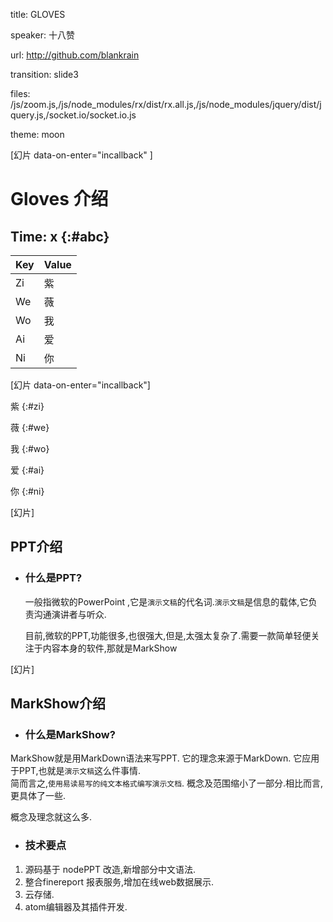 title: GLOVES

speaker: 十八赞

url: http://github.com/blankrain

transition: slide3

files: /js/zoom.js,/js/node_modules/rx/dist/rx.all.js,/js/node_modules/jquery/dist/jquery.js,/socket.io/socket.io.js

theme: moon

[幻片 data-on-enter="incallback" ]
# Gloves 介绍
Time:
x {:#abc}
---------
|Key|Value|
|-|-|
|Zi | 紫 |
|We | 薇 |
|Wo | 我 |
|Ai | 爱 |
|Ni | 你 |

[幻片 data-on-enter="incallback"]
<style>
  .inlove {
    color:rgba(255, 192, 203, 0.95);
  }
  .intouch {
    font-size:200%;
  }
</style>
紫 {:#zi}

薇 {:#we}

我 {:#wo}

爱 {:#ai}

你 {:#ni}
<script>
function incallback(){
  (function(window, document, io){
    var socket = io.connect(location.host+"/touchevent");
        socket.on("clickdata", byFelix);
      
  }(window, document, io));
var o=[zi,we,wo,ai,ni]

Rx.Observable.interval(1000).subscribe((x)=>{$(o[x % o.length]).toggleClass('inlove')})
}
function byFelix(d){
  $('#'+d.k.toLowerCase()).toggleClass('intouch');
  Rx.Observable.from($('#'+d.k.toLowerCase())).delay(500).subscribe((x)=>{$(x).removeClass('intouch')});
}
</script>


[幻片]
## PPT介绍
* ### 什么是PPT?
    一般指微软的PowerPoint ,它是`演示文稿`的代名词.`演示文稿`是信息的载体,它负责沟通演讲者与听众.

    目前,微软的PPT,功能很多,也很强大,但是,太强太复杂了.需要一款简单轻便关注于内容本身的软件,那就是MarkShow

[幻片]
## MarkShow介绍
- ### 什么是MarkShow?
MarkShow就是用MarkDown语法来写PPT. 它的理念来源于MarkDown. 它应用于PPT,也就是`演示文稿`这么件事情.  
简而言之,`使用易读易写的纯文本格式编写演示文档`. 概念及范围缩小了一部分.相比而言,更具体了一些.

  概念及理念就这么多.

- ### 技术要点
 1. 源码基于 nodePPT 改造,新增部分中文语法.
 2. 整合finereport 报表服务,增加在线web数据展示.
 3. 云存储.
 4. atom编辑器及其插件开发.
